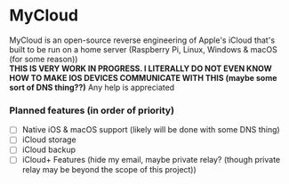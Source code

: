 # MyCloud
MyCloud is an open-source reverse engineering of Apple's iCloud that's built to be run on a home server (Raspberry Pi, Linux, Windows & macOS (for some reason)) <br>
**THIS IS VERY WORK IN PROGRESS. I LITERALLY DO NOT EVEN KNOW HOW TO MAKE IOS DEVICES COMMUNICATE WITH THIS (maybe some sort of DNS thing??)** Any help is appreciated
<br>
### Planned features (in order of priority)
- [ ] Native iOS & macOS support (likely will be done with some DNS thing)
- [ ] iCloud storage 
- [ ] iCloud backup
- [ ] iCloud+ Features (hide my email, maybe private relay? (though private relay may be beyond the scope of this project))

